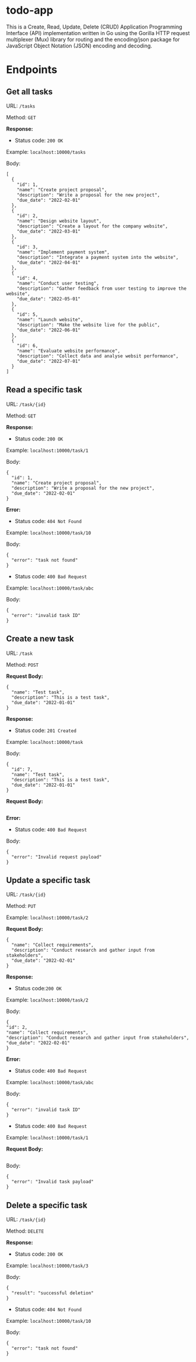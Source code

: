 # todo-app

This is a Create, Read, Update, Delete (CRUD) Application Programming Interface (API) implementation written in Go using the Gorilla HTTP request multiplexer (Mux) library for routing and the encoding/json package for JavaScript Object Notation (JSON) encoding and decoding.

# Endpoints

## Get all tasks
URL: `/tasks`

Method: `GET`

**Response:**

- Status code: `200 OK`

Example:  `localhost:10000/tasks`

Body:

```
[
  {
    "id": 1,
    "name": "Create project proposal",
    "description": "Write a proposal for the new project",
    "due_date": "2022-02-01"
  },
  {
    "id": 2,
    "name": "Design website layout",
    "description": "Create a layout for the company website",
    "due_date": "2022-03-01"
  },
  {
    "id": 3,
    "name": "Implement payment system",
    "description": "Integrate a payment system into the website",
    "due_date": "2022-04-01"
  },
  {
    "id": 4,
    "name": "Conduct user testing",
    "description": "Gather feedback from user testing to improve the website",
    "due_date": "2022-05-01"
  },
  {
    "id": 5,
    "name": "Launch website",
    "description": "Make the website live for the public",
    "due_date": "2022-06-01"
  },
  {
    "id": 6,
    "name": "Evaluate website performance",
    "description": "Collect data and analyse websit performance",
    "due_date": "2022-07-01"
  }
]
```

## Read a specific task

URL: `/task/{id}`

Method: `GET`

**Response:**

- Status code: `200 OK`

Example: `localhost:10000/task/1`

Body:

```
{
  "id": 1,
  "name": "Create project proposal",
  "description": "Write a proposal for the new project",
  "due_date": "2022-02-01"
}
```

**Error:**

- Status code: `404 Not Found`

Example: `localhost:10000/task/10`

Body:

```
{
  "error": "task not found"
}
```

- Status code: `400 Bad Request`

Example: `localhost:10000/task/abc`

Body:

```
{
  "error": "invalid task ID"
}
```

## Create a new task

URL: `/task`

Method: `POST`

**Request Body:**

```
{
  "name": "Test task",
  "description": "This is a test task",
  "due_date": "2022-01-01"
}
```

**Response:**

- Status code: `201 Created`

Example: `localhost:10000/task`

Body:

```
{
  "id": 7,
  "name": "Test task",
  "description": "This is a test task",
  "due_date": "2022-01-01"
}
```

**Request Body:**

```

```

**Error:**

- Status code: `400 Bad Request`

Body:

```
{
  "error": "Invalid request payload"
}
```

## Update a specific task

URL: `/task/{id}`

Method: `PUT`

Example: `localhost:10000/task/2`

**Request Body:**

```
{
  "name": "Collect requirements",
  "description": "Conduct research and gather input from stakeholders",
  "due_date": "2022-02-01"
}
```

**Response:**

- Status code:`200 OK`

Example: `localhost:10000/task/2`

Body:

```
{
"id": 2,
"name": "Collect requirements",
"description": "Conduct research and gather input from stakeholders",
"due_date": "2022-02-01"
}
```

**Error:**

- Status code: `400 Bad Request`

Example: `localhost:10000/task/abc`

Body:

```
{
  "error": "invalid task ID"
}
```

- Status code: `400 Bad Request`

Example: `localhost:10000/task/1`

**Request Body:**

```

```

Body:

```
{
  "error": "Invalid task payload"
}
```

## Delete a specific task

URL: `/task/{id}`

Method: `DELETE`

**Response:**

- Status code: `200 OK`

Example: `localhost:10000/task/3`

Body:

```
{
  "result": "successful deletion"
}
```

- Status code: `404 Not Found`

Example: `localhost:10000/task/10`

Body:

```
{
  "error": "task not found"
}
```
